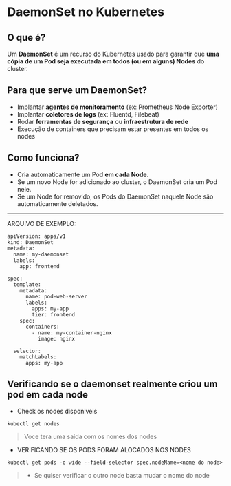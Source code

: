 # DaemonSet no Kubernetes

## O que é?

Um **DaemonSet** é um recurso do Kubernetes usado para garantir que **uma cópia de um Pod seja executada em todos (ou em alguns) Nodes** do cluster.

## Para que serve um DaemonSet?

- Implantar **agentes de monitoramento** (ex: Prometheus Node Exporter)
- Implantar **coletores de logs** (ex: Fluentd, Filebeat)
- Rodar **ferramentas de segurança** ou **infraestrutura de rede**
- Execução de containers que precisam estar presentes em todos os nodes

## Como funciona?

- Cria automaticamente um Pod **em cada Node**.
- Se um novo Node for adicionado ao cluster, o DaemonSet cria um Pod nele.
- Se um Node for removido, os Pods do DaemonSet naquele Node são automaticamente deletados.

---

 ARQUIVO DE EXEMPLO:
 
```
apiVersion: apps/v1
kind: DaemonSet
metadata:
  name: my-daemonset
  labels:
    app: frontend

spec:
  template:
    metadata:
      name: pod-web-server
      labels:
        apps: my-app
        tier: frontend
    spec:
      containers:
        - name: my-container-nginx
          image: nginx

  selector:
    matchLabels:
      apps: my-app
```

## Verificando se o daemonset realmente criou um pod em cada node 

- Check os nodes disponiveis

```
kubectl get nodes
```
> Voce tera uma saida com os nomes dos nodes

- VERIFICANDO SE OS PODS FORAM ALOCADOS NOS NODES

```
kubectl get pods -o wide --field-selector spec.nodeName=<nome do node>
```

> - Se quiser verificar o outro node basta mudar o nome do node
